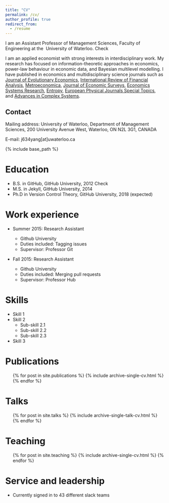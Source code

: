 ```yaml
---
title: "CV"
permalink: /cv/
author_profile: true
redirect_from:
  - /resume
---
```



I am an Assistant Professor of Management Sciences, Faculty of Engineering at the  University of Waterloo. Check

I am an applied economist with strong interests in interdisciplinary work. My research has focused on information-theoretic approaches in economics, power-law behaviour in economic data, and Bayesian multilevel modelling. I have published in economics and multidisciplinary science journals such as [Journal of Evolutionary Economics](https://www.springer.com/journal/191), [International Review of Financial Analysis](https://www.sciencedirect.com/journal/international-review-of-financial-analysis), [Metroeconomica](https://onlinelibrary.wiley.com/journal/1467999x), [Journal of Economic Surveys](https://onlinelibrary.wiley.com/journal/14676419), [Economics Systems Research](https://www.tandfonline.com/toc/cesr20/current), [Entropy](https://www.mdpi.com/journal/entropy), [European Physical Journals Special Topics](https://www.springer.com/journal/11734), and [Advances in Complex Systems](https://www.worldscientific.com/worldscinet/acs).


Contact
------
Mailing address: University of Waterloo, Department of Management Sciences, 200 University Avenue West, Waterloo, ON   N2L 3G1, CANADA

E-mail: j634yang[at]uwaterloo.ca




{% include base_path %}

Education
======
* B.S. in GitHub, GitHub University, 2012 Check
* M.S. in Jekyll, GitHub University, 2014
* Ph.D in Version Control Theory, GitHub University, 2018 (expected)

Work experience
======
* Summer 2015: Research Assistant
  * Github University
  * Duties included: Tagging issues
  * Supervisor: Professor Git

* Fall 2015: Research Assistant
  * Github University
  * Duties included: Merging pull requests
  * Supervisor: Professor Hub
  
Skills
======
* Skill 1
* Skill 2
  * Sub-skill 2.1
  * Sub-skill 2.2
  * Sub-skill 2.3
* Skill 3

Publications
======
  <ul>{% for post in site.publications %}
    {% include archive-single-cv.html %}
  {% endfor %}</ul>
  
Talks
======
  <ul>{% for post in site.talks %}
    {% include archive-single-talk-cv.html %}
  {% endfor %}</ul>
  
Teaching
======
  <ul>{% for post in site.teaching %}
    {% include archive-single-cv.html %}
  {% endfor %}</ul>
  
Service and leadership
======
* Currently signed in to 43 different slack teams
